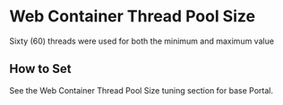# Web Container Thread Pool Size
Sixty (60) threads were used for both the minimum and maximum value

## How to Set

See the Web Container Thread Pool Size tuning section for base Portal.